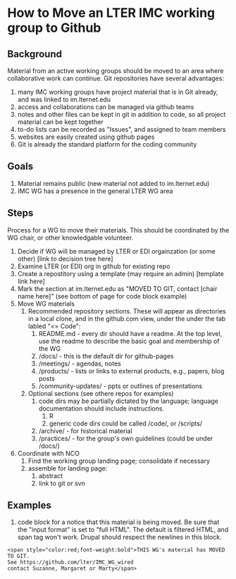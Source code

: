 # How to Move an LTER IMC working group to Github

## Background
Material from an active working groups should be moved to an area where collaborative work can 
continue. Git repositories have several advantages:

1. many IMC working groups have project material that is in Git already, and was linked to im.lternet.edu
1. access and collaborations can be managed via github teams
1. notes and other files can be kept in git in addition to code, so all project material can be kept together
1. to-do lists can be recorded as "Issues", and assigned to team members
1. websites are easily created using github pages
1. Git is already the standard platform for the coding community

## Goals

1. Material remains public (new material not added to im.lternet.edu)
1. IMC WG has a presence in the general LTER WG area

## Steps

Process for a WG to move their materials. 
This should be coordinated by the WG chair, or other knowledgable volunteer.

1. Decide if WG will be managed by LTER or EDI orgainzation (or some other) [link to decision tree here]
1. Examine LTER (or EDI) org in github for existing repo
1. Create a repostitory using a template (may require an admin) [template link here]
1. Mark the section at im.lternet.edu as "MOVED TO GIT, contact [chair name here]" (see bottom of page for code block example)
1. Move WG materials  
    1. Recommended repository sections. These will appear as directories in a local clone, and in the github.com 
view, under the under the tab labled "<> Code":
        1. README.md - every dir should have a readme. At the top level, use the readme to describe the basic 
goal and membership of the WG
        1. /docs/ - this is the default dir for github-pages 
        1. /meetings/ - agendas, notes 
        1. /products/ - lists or links to external products, e.g., papers, blog posts 
        1. /community-updates/  - ppts or outlines of presentations
   1. Optional sections (see othere repos for examples)
        1. code dirs may be partially dictated by the language; language documentation should include instructions.
            1. R 
            1. generic code dirs could be called /code/, or /scripts/ 
        1. /archive/ - for historical material 
        1. /practices/ - for the group's own guidelines (could be under /docs/)
3. Coordinate with NCO
    1. Find the working group landing page; consolidate if necessary
    1. assemble for landing page:
        1. abstract
        1. link to  git or svn
   
## Examples
1. code block for a notice that this material is being moved. Be sure that the "input format" is set to "full HTML". The default is filtered HTML, and span tag won't work. Drupal should respect the newlines in this block.

```
<span style="color:red;font-weight:bold">THIS WG's material has MOVED TO GIT. 
See https://github.com/lter/IMC_WG_wired
contact Suzanne, Margaret or Marty</span>
```
